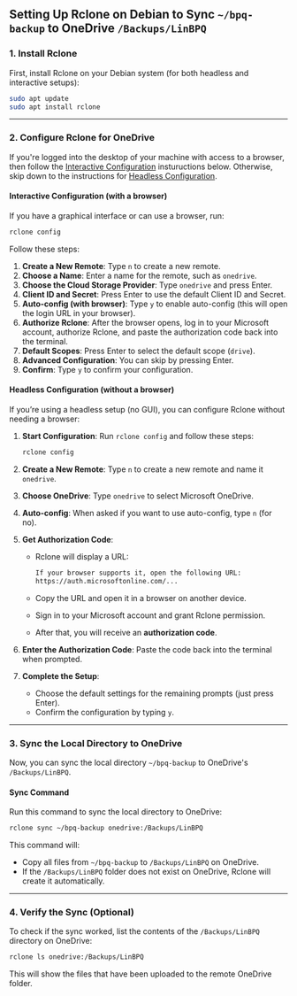 ## **Setting Up Rclone on Debian to Sync `~/bpq-backup` to OneDrive `/Backups/LinBPQ`**

### **1. Install Rclone**

First, install Rclone on your Debian system (for both headless and interactive setups):

```bash
sudo apt update
sudo apt install rclone
```

---

### **2. Configure Rclone for OneDrive**

If you're logged into the desktop of your machine with access to a browser, then follow the [Interactive Configuration](#interactive-configuration-with-a-browser) instuructions below. Otherwise, skip down to the instructions for [Headless Configuration](#headless-configuration-without-a-browser).

#### **Interactive Configuration (with a browser)**

If you have a graphical interface or can use a browser, run:

```bash
rclone config
```

Follow these steps:

1. **Create a New Remote**: Type `n` to create a new remote.
2. **Choose a Name**: Enter a name for the remote, such as `onedrive`.
3. **Choose the Cloud Storage Provider**: Type `onedrive` and press Enter.
4. **Client ID and Secret**: Press Enter to use the default Client ID and Secret.
5. **Auto-config (with browser)**: Type `y` to enable auto-config (this will open the login URL in your browser).
6. **Authorize Rclone**: After the browser opens, log in to your Microsoft account, authorize Rclone, and paste the authorization code back into the terminal.
7. **Default Scopes**: Press Enter to select the default scope (`drive`).
8. **Advanced Configuration**: You can skip by pressing Enter.
9. **Confirm**: Type `y` to confirm your configuration.

#### **Headless Configuration (without a browser)**

If you’re using a headless setup (no GUI), you can configure Rclone without needing a browser:

1. **Start Configuration**: Run `rclone config` and follow these steps:

    ```bash
    rclone config
    ```

2. **Create a New Remote**: Type `n` to create a new remote and name it `onedrive`.
3. **Choose OneDrive**: Type `onedrive` to select Microsoft OneDrive.
4. **Auto-config**: When asked if you want to use auto-config, type `n` (for no).
5. **Get Authorization Code**:
    - Rclone will display a URL:
      
      ```bash
      If your browser supports it, open the following URL:
      https://auth.microsoftonline.com/...
      ```
      
    - Copy the URL and open it in a browser on another device.
    - Sign in to your Microsoft account and grant Rclone permission.
    - After that, you will receive an **authorization code**.
6. **Enter the Authorization Code**: Paste the code back into the terminal when prompted.

7. **Complete the Setup**:
    - Choose the default settings for the remaining prompts (just press Enter).
    - Confirm the configuration by typing `y`.

---

### **3. Sync the Local Directory to OneDrive**

Now, you can sync the local directory `~/bpq-backup` to OneDrive's `/Backups/LinBPQ`.

#### **Sync Command**

Run this command to sync the local directory to OneDrive:

```bash
rclone sync ~/bpq-backup onedrive:/Backups/LinBPQ
```

This command will:

- Copy all files from `~/bpq-backup` to `/Backups/LinBPQ` on OneDrive.
- If the `/Backups/LinBPQ` folder does not exist on OneDrive, Rclone will create it automatically.
---

### **4. Verify the Sync (Optional)**

To check if the sync worked, list the contents of the `/Backups/LinBPQ` directory on OneDrive:

```bash
rclone ls onedrive:/Backups/LinBPQ
```

This will show the files that have been uploaded to the remote OneDrive folder.